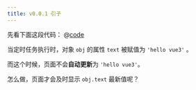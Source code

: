 ```yaml
---
title: v0.0.1 引子
---
```


先看下面这段代码：
@[code](@src/vue3/v-0.0.2/v0.1.0/index.js)

<Demo content="hello world!"></Demo>

当定时任务执行时，对象 `obj` 的属性 `text` 被赋值为 `'hello vue3'` 。

而这个时候，页面不会**自动更新**为 `'hello vue3'`。

怎么做，页面才会及时显示 `obj.text` 最新值呢？
